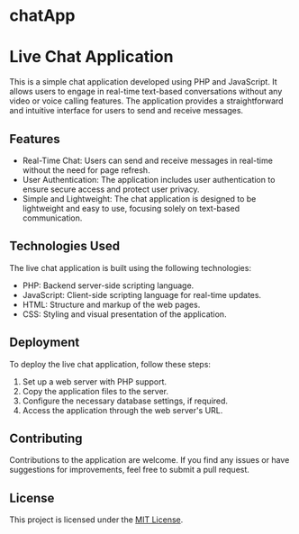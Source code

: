 # chatApp
# Live Chat Application

This is a simple chat application developed using PHP and JavaScript. It allows users to engage in real-time text-based conversations without any video or voice calling features. The application provides a straightforward and intuitive interface for users to send and receive messages.

## Features

- Real-Time Chat: Users can send and receive messages in real-time without the need for page refresh.
- User Authentication: The application includes user authentication to ensure secure access and protect user privacy.
- Simple and Lightweight: The chat application is designed to be lightweight and easy to use, focusing solely on text-based communication.

## Technologies Used

The live chat application is built using the following technologies:

- PHP: Backend server-side scripting language.
- JavaScript: Client-side scripting language for real-time updates.
- HTML: Structure and markup of the web pages.
- CSS: Styling and visual presentation of the application.

## Deployment

To deploy the live chat application, follow these steps:

1. Set up a web server with PHP support.
2. Copy the application files to the server.
3. Configure the necessary database settings, if required.
4. Access the application through the web server's URL.

## Contributing

Contributions to the application are welcome. If you find any issues or have suggestions for improvements, feel free to submit a pull request.

## License

This project is licensed under the [MIT License](LICENSE).


